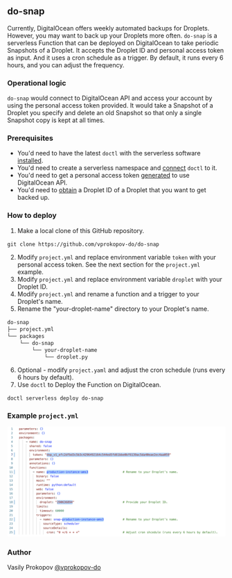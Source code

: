 ## do-snap

Currently, DigitalOcean offers weekly automated backups for Droplets. However, you may want to back up your Droplets more often. `do-snap` is a serverless Function that can be deployed on DigitalOcean to take periodic Snapshots of a Droplet. It accepts the Droplet ID and personal access token as input. And it uses a cron schedule as a trigger. By default, it runs every 6 hours, and you can adjust the frequency. 

### Operational logic

`do-snap` would connect to DigitalOcean API and access your account by using the personal access token provided. It would take a Snapshot of a Droplet you specify and delete an old Snapshot so that only a single Snapshot copy is kept at all times.

### Prerequisites

- You'd need to have the latest `doctl` with the serverless software [installed](https://docs.digitalocean.com/reference/doctl/reference/serverless/).
- You'd need to create a serverless namespace and [connect](https://docs.digitalocean.com/products/functions/how-to/create-namespaces/) `doctl` to it.
- You'd need to get a personal access token [generated](https://docs.digitalocean.com/reference/api/create-personal-access-token/) to use DigitalOcean API.
- You'd need to [obtain](https://docs.digitalocean.com/products/droplets/how-to/retrieve-droplet-metadata/) a Droplet ID of a Droplet that you want to get backed up.

### How to deploy

1. Make a local clone of this GitHub repository.
```
git clone https://github.com/vprokopov-do/do-snap
```
2. Modify `project.yml` and replace environment variable `token` with your personal access token. See the next section for the `project.yml` example.
3. Modify `project.yml` and replace environment variable `droplet` with your Droplet ID.
4. Modify `project.yml` and rename a function and a trigger to your Droplet's name.
5. Rename the "your-droplet-name" directory to your Droplet's name.
```
do-snap
├── project.yml
└── packages
    └── do-snap
        └── your-droplet-name
            └── droplet.py
```
6. Optional - modify `project.yaml` and adjust the cron schedule (runs every 6 hours by default).
7. Use `doctl` to Deploy the Function on DigitalOcean.
```
doctl serverless deploy do-snap
```

### Example `project.yml`
![Token](/images/example.png)

### Author
Vasily Prokopov [@vprokopov-do](https://github.com/vprokopov-do/)

